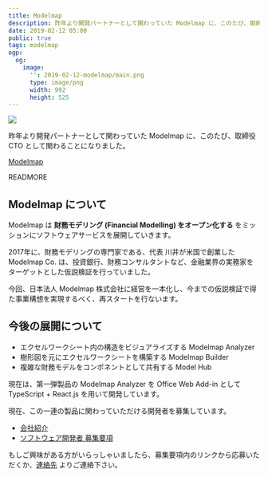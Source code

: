 ```yaml
---
title: Modelmap
description: 昨年より開発パートナーとして関わっていた Modelmap に、このたび、取締役 CTO として関わることになりました。
date: 2019-02-12 05:00
public: true
tags: modelmap
ogp:
  og:
    image:
      '': 2019-02-12-modelmap/main.png
      type: image/png
      width: 992
      height: 525
---
```


![](2019-02-12-modelmap/main.png)

昨年より開発パートナーとして関わっていた Modelmap に、このたび、取締役 CTO として関わることになりました。

[Modelmap]

READMORE

## Modelmap について

Modelmap は **財務モデリング (Financial Modelling) をオープン化する** をミッションにソフトウェアサービスを展開していきます。

2017年に、財務モデリングの専門家である、代表 川井が米国で創業した Modelmap Co. は、投資銀行、財務コンサルタントなど、金融業界の実務家をターゲットとした仮説検証を行っていました。

今回、日本法人 Modelmap 株式会社に経営を一本化し、今までの仮説検証で得た事業構想を実現するべく、再スタートを行ないます。

## 今後の展開について

- エクセルワークシート内の構造をビジュアライズする Modelmap Analyzer
- 樹形図を元にエクセルワークシートを構築する Modelmap Builder
- 複雑な財務モデルをコンポネントとして共有する Model Hub

現在は、第一弾製品の Modelmap Analyzer を Office Web Add-in として TypeScript + React.js を用いて開発しています。

現在、この一連の製品に関わっていただける開発者を募集しています。

- [会社紹介](https://github.com/modelmap/jd/blob/master/README.md)
- [ソフトウェア開発者 募集要項](https://github.com/modelmap/jd/blob/master/jd-js.md)

もしご興味がある方がいらっしゃいましたら、募集要項内のリンクから応募いただくか、[連絡先] よりご連絡下さい。

[Modelmap]: https://www.modelmap.jp/
[連絡先]: /about/#contact

